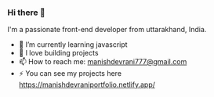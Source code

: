 ### Hi there 👋
I'm a passionate front-end developer from uttarakhand, India.



- 🌱 I’m currently learning javascript
- 💬 I love building projects
- 📫 How to reach me: manishdevrani777@gmail.com
- ⚡ You can see my projects here https://manishdevraniportfolio.netlify.app/

